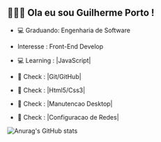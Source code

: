 ## 👨🏾‍💻 Ola eu sou Guilherme Porto !

  - 💻 Graduando: Engenharia de Software
  - Interesse   : Front-End Develop
    
  - 💻 Learning : |JavaScript|
  - 📄 Check    : |Git/GitHub|
  - 📄 Check    : |Html5/Css3|
  - 📄 Check    : |Manutencao Desktop|
  - 📄 Check    : |Configuracao de Redes|

![Anurag's GitHub stats](https://github-readme-stats.vercel.app/api?username=drportox&show_icons=true&theme=radical)
